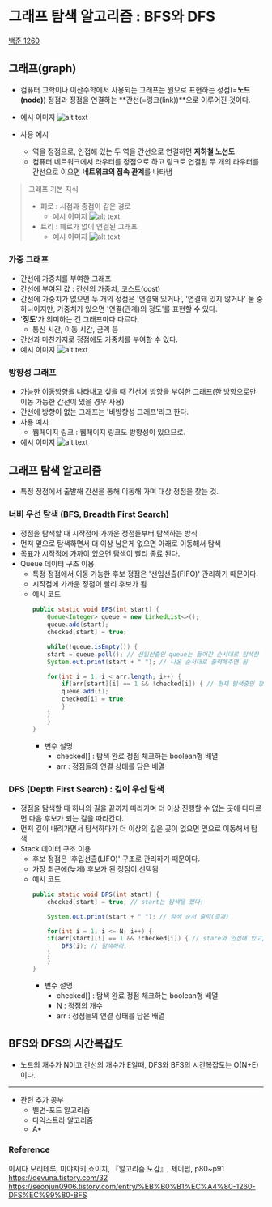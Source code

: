 # 그래프 탐색 알고리즘 : BFS와 DFS
[백준 1260](https://www.acmicpc.net/problem/1260)

## 그래프(graph)
* 컴퓨터 고학이나 이산수학에서 사용되는 그래프는 원으로 표현하는 정점(=**노드(node)**) 정점과 정점을 연결하는 **간선(=링크(link))**으로 이루어진 것이다.
* 예시 이미지
    ![alt text](/documents/img/algorithm/dfs-bfs/image.png)

* 사용 예시
    * 역을 정점으로, 인접해 있는 두 역을 간선으로 연결하면 **지하철 노선도**
    * 컴퓨터 네트워크에서 라우터를 정점으로 하고 링크로 연결된 두 개의 라우터를 간선으로 이으면 **네트워크의 접속 관계**를 나타냄

> 그래프 기본 지식
> * 폐로 : 시점과 종점이 같은 경로
>   * 예시 이미지
>       ![alt text](/documents/img/algorithm/dfs-bfs/image-3.png)
> * 트리 : 폐로가 없이 연결된 그래프
>   * 예시 이미지
>    ![alt text](/documents/img/algorithm/dfs-bfs/image-4.png)
### 가중 그래프
* 간선에 가중치를 부여한 그래프
* 간선에 부여된 값 : 간선의 가중치, 코스트(cost)
* 간선에 가중치가 없으면 두 개의 정점은 '연결돼 있거나', '연결돼 있지 않거나' 둘 중 하나이지만, 가중치가 있으면 '연결(관계)의 정도'를 표현할 수 있다.
* '**정도**'가 의미하는 건 그래프마다 다르다.
    * 통신 시간, 이동 시간, 금액 등
* 간선과 마찬가지로 정점에도 가중치를 부여할 수 있다.
* 예시 이미지
    ![alt text](/documents/img/algorithm/dfs-bfs/image-2.png)
### 방향성 그래프
* 가능한 이동방향을 나타내고 싶을 때 간선에 방향을 부여한 그래프(한 방향으로만 이동 가능한 간선이 있을 경우 사용)
* 간선에 방향이 없는 그래프는 '비방향성 그래프'라고 한다.
* 사용 예시
    * 웹페이지 링크 : 웹페이지 링크도 방향성이 있으므로.
* 예시 이미지
    ![alt text](/documents/img/algorithm/dfs-bfs/image-1.png)
## 그래프 탐색 알고리즘
* 특정 정점에서 출발해 간선을 통해 이동해 가며 대상 정점을 찾는 것.

### 너비 우선 탐색 (BFS, Breadth First Search)
* 정점을 탐색할 때 시작점에 가까운 정점들부터 탐색하는 방식
* 먼저 옆으로 탐색하면서 더 이상 남은게 없으면 아래로 이동해서 탐색
* 목표가 시작점에 가까이 있으면 탐색이 빨리 종료 된다.
* Queue 데이터 구조 이용
    * 특정 정점에서 이동 가능한 후보 정점은 '선입선출(FIFO)' 관리하기 때문이다.
    * 시작점에 가까운 정점이 빨리 후보가 됨
    * 예시 코드
        ```java
        public static void BFS(int start) {
            Queue<Integer> queue = new LinkedList<>();
            queue.add(start);
            checked[start] = true;

            while(!queue.isEmpty()) {
            start = queue.poll(); // 선입선출인 queue는 들어간 순서대로 탐색한 것이므로
            System.out.print(start + " "); // 나온 순서대로 출력해주면 됨

            for(int i = 1; i < arr.length; i++) {
                if(arr[start][i] == 1 && !checked[i]) { // 현재 탐색중인 정점에서 인접해있는 정점 모조리 queue에 넣기
                queue.add(i);
                checked[i] = true;
                }
            }
            }
        }
        ```
        * 변수 설명
            * checked[] : 탐색 완료 정점 체크하는 boolean형 배열
            * arr : 정점들의 연결 상태를 담은 배열

### DFS (Depth First Search) : 깊이 우선 탐색
* 정점을 탐색할 때 하나의 길을 끝까지 따라가며 더 이상 진행할 수 없는 곳에 다다르면 다음 후보가 되는 길을 따라간다.
* 먼저 깊이 내려가면서 탐색하다가 더 이상의 깊은 곳이 없으면 옆으로 이동해서 탐색
* Stack 데이터 구조 이용
    * 후보 정점은 '후입선출(LIFO)' 구조로 관리하기 때문이다.
    * 가장 최근에(늦게) 후보가 된 정점이 선택됨
    * 예시 코드
        ```java
        public static void DFS(int start) {
            checked[start] = true; // start는 탐색을 했다!

            System.out.print(start + " "); // 탐색 순서 출력(결과)

            for(int i = 1; i <= N; i++) {
            if(arr[start][i] == 1 && !checked[i]) { // stare와 인접해 있고, 탐색 전이면
                DFS(i); // 탐색하라.
            }
            }
        }
        ```
        * 변수 설명
            * checked[] : 탐색 완료 정점 체크하는 boolean형 배열
            * N : 정점의 개수
            * arr : 정점들의 연결 상태를 담은 배열

## BFS와 DFS의 시간복잡도
* 노드의 개수가 N이고 간선의 개수가 E일때, DFS와 BFS의 시간복잡도는 O(N+E)이다.





---
* 관련 추가 공부
    * 벨먼-포드 알고리즘
    * 다익스트라 알고리즘
    * A*

### Reference
이시다 모리테루, 미야자키 쇼이치, 『알고리즘 도감』, 제이펍, p80~p91
https://devuna.tistory.com/32
https://seonjun0906.tistory.com/entry/%EB%B0%B1%EC%A4%80-1260-DFS%EC%99%80-BFS